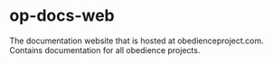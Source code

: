 # op-docs-web
The documentation website that is hosted at obedienceproject.com.  Contains documentation for all obedience projects.
